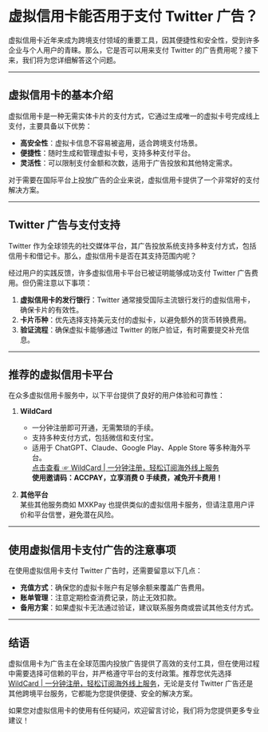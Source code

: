 # 虚拟信用卡能否用于支付 Twitter 广告？

虚拟信用卡近年来成为跨境支付领域的重要工具，因其便捷性和安全性，受到许多企业与个人用户的青睐。那么，它是否可以用来支付 Twitter 的广告费用呢？接下来，我们将为您详细解答这个问题。

---

## 虚拟信用卡的基本介绍

虚拟信用卡是一种无需实体卡片的支付方式，它通过生成唯一的虚拟卡号完成线上支付，主要具备以下优势：

- **高安全性**：虚拟卡信息不容易被盗用，适合跨境支付场景。
- **便捷性**：随时生成和管理虚拟卡号，支持多种支付平台。
- **灵活性**：可以限制支付金额和次数，适用于广告投放和其他特定需求。

对于需要在国际平台上投放广告的企业来说，虚拟信用卡提供了一个非常好的支付解决方案。

---

## Twitter 广告与支付支持

Twitter 作为全球领先的社交媒体平台，其广告投放系统支持多种支付方式，包括信用卡和借记卡。那么，虚拟信用卡是否在其支持范围内呢？

经过用户的实践反馈，许多虚拟信用卡平台已被证明能够成功支付 Twitter 广告费用。但仍需注意以下事项：

1. **虚拟信用卡的发行银行**：Twitter 通常接受国际主流银行发行的虚拟信用卡，确保卡片的有效性。
2. **卡片币种**：优先选择支持美元支付的虚拟卡，以避免额外的货币转换费用。
3. **验证流程**：确保虚拟卡能够通过 Twitter 的账户验证，有时需要提交补充信息。

---

## 推荐的虚拟信用卡平台

在众多虚拟信用卡服务中，以下平台提供了良好的用户体验和可靠性：

1. **WildCard**  
   - 一分钟注册即可开通，无需繁琐的手续。
   - 支持多种支付方式，包括微信和支付宝。
   - 适用于 ChatGPT、Claude、Google Play、Apple Store 等多种海外平台。  
   [点击查看 ☞ WildCard | 一分钟注册，轻松订阅海外线上服务](https://bit.ly/bewildcard)  
   **使用邀请码：ACCPAY，立享消费 0 手续费，减免开卡费用！**

2. **其他平台**  
   某些其他服务商如 MXKPay 也提供类似的虚拟信用卡服务，但请注意用户评价和平台信誉，避免潜在风险。

---

## 使用虚拟信用卡支付广告的注意事项

在使用虚拟信用卡支付 Twitter 广告时，还需要留意以下几点：

- **充值方式**：确保您的虚拟卡账户有足够余额来覆盖广告费用。
- **账单管理**：注意定期检查消费记录，防止无效扣款。
- **备用方案**：如果虚拟卡无法通过验证，建议联系服务商或尝试其他支付方式。

---

## 结语

虚拟信用卡为广告主在全球范围内投放广告提供了高效的支付工具，但在使用过程中需要选择可信赖的平台，并严格遵守平台的支付政策。推荐您优先选择 [WildCard | 一分钟注册，轻松订阅海外线上服务](https://bit.ly/bewildcard)，无论是支付 Twitter 广告还是其他跨境平台服务，它都能为您提供便捷、安全的解决方案。

如果您对虚拟信用卡的使用有任何疑问，欢迎留言讨论，我们将为您提供更多专业建议！
